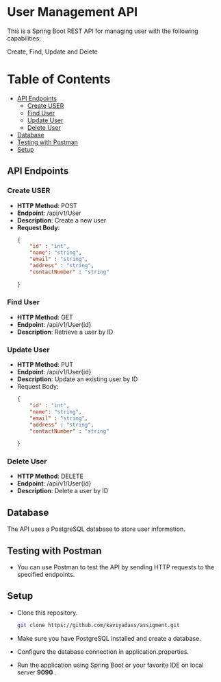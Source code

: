 # User Management API

This is a Spring Boot REST API for managing user  with the following capabilities:

   Create, Find, Update and Delete
  
# Table of Contents
- [API Endpoints](#api-endpoints)
  - [Create USER](#create-user)
  - [Find User](#find-user)
  - [Update User](#update-user)
  - [Delete User](#delete-user)
- [Database](#database)
- [Testing with Postman](#testing-with-postman)
- [Setup](#setup)




## API Endpoints

### Create USER
- **HTTP Method**: POST
- **Endpoint**: /api/v1/User
- **Description**: Create a new user
- **Request Body**:
  ```json
  {
      "id" : "int",
      "name": "string",
      "email" : "string",
      "address" : "string",
      "contactNumber" : "string"
        
  }

### Find User
- **HTTP Method**: GET
- **Endpoint**: /api/v1/User{id}
- **Description**: Retrieve a user by ID


### Update User
- **HTTP Method**: PUT
- **Endpoint**: /api/v1/User{id}
- **Description**: Update an existing user by ID
- Request Body:
  ```json
  {
      "id" : "int",
      "name": "string",
      "email" : "string",
      "address" : "string",
      "contactNumber" : "string"
        
  }
### Delete User
- **HTTP Method**: DELETE
- **Endpoint**: /api/v1/User{id}
- **Description**: Delete a user by ID

## Database
The API uses a PostgreSQL database to store user information.

## Testing with Postman
- You can use Postman to test the API by sending HTTP requests to the specified endpoints. 

## Setup
- Clone this repository.

   ```bash
   git clone https://github.com/kaviyadass/assigment.git
- Make sure you have PostgreSQL installed and create a database.
- Configure the database connection in application.properties.
- Run the application using Spring Boot or your favorite IDE on local server **9090** .
